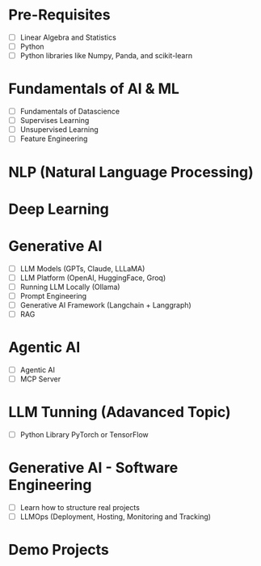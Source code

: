 # Pre-Requisites
- [ ] Linear Algebra and Statistics
- [ ] Python
- [ ] Python libraries like Numpy, Panda, and scikit-learn

# Fundamentals of AI & ML
- [ ] Fundamentals of Datascience 
- [ ] Supervises Learning
- [ ] Unsupervised Learning
- [ ] Feature Engineering

# NLP (Natural Language Processing)

# Deep Learning

# Generative AI
- [ ] LLM Models (GPTs, Claude, LLLaMA)
- [ ] LLM Platform (OpenAI, HuggingFace, Groq)
- [ ] Running LLM Locally (Ollama)
- [ ] Prompt Engineering
- [ ] Generative AI Framework (Langchain + Langgraph)
- [ ] RAG

# Agentic AI
- [ ] Agentic AI
- [ ] MCP Server

# LLM Tunning (Adavanced Topic)
- [ ] Python Library PyTorch or TensorFlow

# Generative AI - Software Engineering
- [ ] Learn how to structure real projects
- [ ] LLMOps (Deployment, Hosting, Monitoring and Tracking)

# Demo Projects


